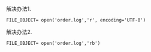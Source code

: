 解决办法1.

```
FILE_OBJECT= open('order.log','r', encoding='UTF-8')
```

解决办法2.

```
FILE_OBJECT= open('order.log','rb')
```